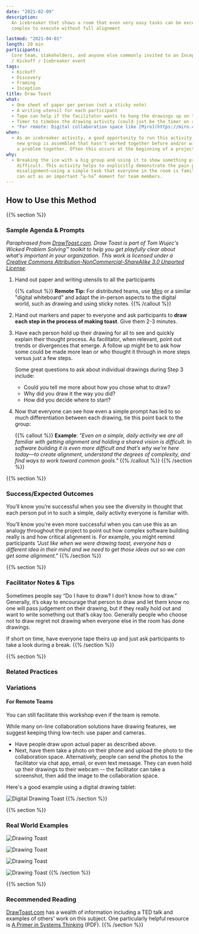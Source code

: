 ```yaml
---
date: "2021-02-09"
description:
  An icebreaker that shows a room that even very easy tasks can be exceedingly
  complex to execute without full alignment

lastmod: "2021-04-01"
length: 20 min
participants:
  Core team, stakeholders, and anyone else commonly invited to an Inception
  / Kickoff / Icebreaker event
tags:
  - Kickoff
  - Discovery
  - Framing
  - Inception
title: Draw Toast
what:
  - One sheet of paper per person (not a sticky note)
  - A writing utensil for each participant
  - Tape can help if the facilitator wants to hang the drawings up on the wall
  - Timer to timebox the drawing activity (could just be the timer on a smartphone)
  - "For remote: Digital collaboration space like [Miro](https://miro.com/)"
when:
  - As an icebreaker activity, a good opportunity to run this activity is whenever a
    new group is assembled that hasn't worked together before and/or will be tackling
    a problem together. Often this occurs at the beginning of a project for Kickoff/Inception.
why:
  - Breaking the ice with a big group and using it to show something productive is often
    difficult. This activity helps to explicitly demonstrate the pain points around
    misalignment—using a simple task that everyone in the room is familiar with—and
    can act as an important “a-ha” moment for team members.
---
```


## How to Use this Method

{{% section %}}

### Sample Agenda & Prompts

_Paraphrased from <a href="http://www.drawtoast.com/" target="_blank">DrawToast.com</a>. Draw Toast is part of Tom Wujec's Wicked Problem Solving™ toolkit to help you get playfully clear about what's important in your organization. This work is licensed under a <a href="https://creativecommons.org/licenses/by-nc-sa/3.0/deed.en_US" target="_blank">Creative Commons Attribution-NonCommercial-ShareAlike 3.0 Unported License</a>._

1. Hand out paper and writing utensils to all the participants

   {{% callout %}}
   **Remote Tip:** For distributed teams, use [Miro](https://miro.com/) or a similar "digital whiteboard" and adapt the in-person aspects to the digital world, such as drawing and using sticky notes.
   {{% /callout %}}

1. Hand out markers and paper to everyone and ask participants to **draw each step in the process of making toast**. Give them 2-3 minutes.

1. Have each person hold up their drawing for all to see and quickly explain their thought process. As facilitator, when relevant, point out trends or divergences that emerge. A follow up might be to ask how some could be made more lean or who thought it through in more steps versus just a few steps.

   Some great questions to ask about individual drawings during Step 3 include:

   - Could you tell me more about how you chose what to draw?
   - Why did you draw it the way you did?
   - How did you decide where to start?

1. Now that everyone can see how even a simple prompt has led to so much differentiation between each drawing, tie this point back to the group:

   {{% callout %}}
   **Example**: _"Even on a simple, daily activity we are all familiar with getting alignment and holding a shared vision is difficult. In software building it is even more difficult and that’s why we’re here today—to create alignment, understand the degrees of complexity, and find ways to work toward common goals."_
   {{% /callout %}}
   {{% /section %}}

{{% section %}}

### Success/Expected Outcomes

You’ll know you’re successful when you see the diversity in thought that each person put in to such a simple, daily activity everyone is familiar with.

You’ll know you’re even more successful when you can use this as an analogy throughout the project to point out how complex software building really is and how critical alignment is. For example, you might remind participants _"Just like when we were drawing toast, everyone has a different idea in their mind and we need to get those ideas out so we can get some alignment."_
{{% /section %}}

{{% section %}}

### Facilitator Notes & Tips

Sometimes people say “Do I have to draw? I don’t know how to draw.” Generally, it’s okay to encourage that person to draw and let them know no one will pass judgement on their drawing, but if they really hold out and want to write something out that’s okay too. Generally people who choose not to draw regret not drawing when everyone else in the room has done drawings.

If short on time, have everyone tape theirs up and just ask participants to take a look during a break.
{{% /section %}}

{{% section %}}

### Related Practices

### Variations

#### For Remote Teams

You can still facilitate this workshop even if the team is remote.

While many on-line collaboration solutions have drawing features, we suggest keeping thing low-tech: use paper and cameras.

- Have people draw upon actual paper as described above.
- Next, have them take a photo on their phone and upload the photo to the collaboration space.
  Alternatively, people can send the photos to the facilitator via chat app, email, or even text message. They can even hold up their drawings to their webcam -- the facilitator can take a screenshot, then add the image to the collaboration space.

Here's a good example using a digital drawing tablet:

![Digital Drawing Toast](images/example-6.jpg)
{{% /section %}}

{{% section %}}

### Real World Examples

![Drawing Toast](images/example-5.jpg)

![Drawing Toast](images/example-3.jpg)

![Drawing Toast](images/example-4.jpg)

![Drawing Toast](images/example-1.jpg)
{{% /section %}}

{{% section %}}

### Recommended Reading

<a href="http://www.drawtoast.com/" target="_blank">DrawToast.com</a> has a wealth of information including a TED talk and examples of others' work on this subject. One particularly helpful resource is <a href="http://www.drawtoast.com/downloads/DrawToast%20Systems%20Thinking%20Guide.pdf" target="_blank">A Primer in Systems Thinking</a> (PDF).
{{% /section %}}
